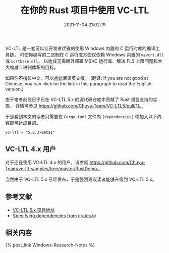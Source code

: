 ﻿---
title: 在你的 Rust 项目中使用 VC-LTL
date: 2021-11-04 21:02:19
categories:
- [技术, Windows, Windows 研究笔记, 开发环境]
tags:
- 技术
- Windows
- Windows 研究笔记
- 开发环境
---

VC-LTL 是一套可以让开发者优雅的使用 Windows 内置的 C 运行时库的编译工具链，
可使你编写的二进制在 C 运行库方面仅依赖 Windows 内置的 `msvcrt.dll` 或 `ucrtbase.dll`，
以达成无需额外部署 MSVC 运行库、解决 FLS 上限问题和大大缩减二进制体积的目标。

如果你不擅长中文，可以[点此](https://mourinaruto.github.io/en/2021/11/04/Use-VC-LTL-in-your-Rust-projects/)阅读英文版。
(翻译: If you are not good at Chinese, you can click on the link in this paragraph to read the English version.)

由于笔者前段日子已在 VC-LTL 5.x 的源代码仓库中贡献了 Rust 语言支持的实现，
详情可参见 https://github.com/Chuyu-Team/VC-LTL5/pull/11。

于是看到本文的读者只需要在 `Cargo.toml` 文件内 `[dependencies]` 中加入以下内容即可达成目的。

```
vc-ltl = "5.0.3-Beta1"
```

## VC-LTL 4.x 用户

对于还在使用 VC-LTL 4.x 的用户，请参阅 https://github.com/Chuyu-Team/vc-ltl-samples/tree/master/RustDemo。

当然由于 VC-LTL 5.x 已经发布，于是强烈建议读者能够升级到 VC-LTL 5.x。

## 参考文献

- [VC-LTL 5.x 项目地址](https://github.com/Chuyu-Team/VC-LTL5)
- [Specifying dependencies from crates.io](https://doc.rust-lang.org/cargo/reference/specifying-dependencies.html#specifying-dependencies-from-cratesio)

## 相关内容

{% post_link Windows-Research-Notes %}
